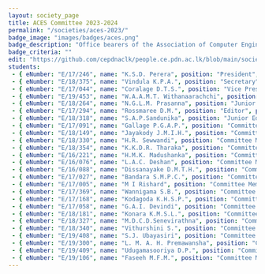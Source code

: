 ```yaml
---
layout: society_page
title: ACES Committee 2023-2024
permalink: "/societies/aces-2023/"
badge_image: "images/badges/aces.png"
badge_description: "Office bearers of the Association of Computer Engineering Students (ACES) for the year 2023-2024"
badge_criteria: ""
edit: "https://github.com/cepdnaclk/people.ce.pdn.ac.lk/blob/main/societies/aces-2023"
students: 
 - { eNumber: "E/17/246", name: "K.S.D. Perera", position: "President", profile_url: "/students/e17/246/", profile_image: "https://people.ce.pdn.ac.lk/images/students/e17/e17246.jpg", link: "#" }
 - { eNumber: "E/18/375", name: "Vindula K.P.A.", position: "Secretary", profile_url: "/students/e18/375/", profile_image: "https://people.ce.pdn.ac.lk/images/students/e18/e18375.jpg", link: "#" }
 - { eNumber: "E/17/044", name: "Coralage D.T.S.", position: "Vice President", profile_url: "/students/e17/044/", profile_image: "https://people.ce.pdn.ac.lk/images/students/e17/e17044.jpg", link: "#" }
 - { eNumber: "E/19/453", name: "W.A.A.M.T. Withanaarachchi", position: "Assistant Secretary", profile_url: "/students/e19/453/", profile_image: "https://people.ce.pdn.ac.lk/images/students/e19/e19453.jpg", link: "#" }
 - { eNumber: "E/18/264", name: "N.G.L.M. Prasanna", position: "Junior Treasurer", profile_url: "/students/e18/264/", profile_image: "https://people.ce.pdn.ac.lk/images/students/e18/e18264.jpg", link: "#" }
 - { eNumber: "E/17/294", name: "Rossmaree D.M.", position: "Editor", profile_url: "/students/e17/294/", profile_image: "https://people.ce.pdn.ac.lk/images/students/e17/e17294.jpg", link: "#" }
 - { eNumber: "E/18/318", name: "S.A.P.Sandunika", position: "Junior Editor", profile_url: "/students/e18/318/", profile_image: "https://people.ce.pdn.ac.lk/images/students/e18/e18318.jpg", link: "#" }
 - { eNumber: "E/17/091", name: "Gallage P.G.A.P.", position: "Committee Member", profile_url: "/students/e17/091/", profile_image: "https://people.ce.pdn.ac.lk/images/students/e17/e17091.jpg", link: "#" }
 - { eNumber: "E/18/149", name: "Jayakody J.M.I.H.", position: "Committee Member", profile_url: "/students/e18/149/", profile_image: "https://people.ce.pdn.ac.lk/images/students/e18/e18149.jpg", link: "#" }
 - { eNumber: "E/18/330", name: "H.R. Sewwandi", position: "Committee Member", profile_url: "/students/e18/330/", profile_image: "https://people.ce.pdn.ac.lk/images/students/e18/e18330.jpg", link: "#" }
 - { eNumber: "E/18/354", name: "K.K.D.R. Tharaka", position: "Committee Member", profile_url: "/students/e18/354/", profile_image: "https://people.ce.pdn.ac.lk/images/students/e18/e18354.jpg", link: "#" }
 - { eNumber: "E/16/221", name: "H.M.K. Madushanka", position: "Committee Member", profile_url: "/students/e16/221/", profile_image: "https://people.ce.pdn.ac.lk/images/students/e16/e16221.jpg", link: "#" }
 - { eNumber: "E/16/076", name: "L.A.C. Deshan", position: "Committee Member", profile_url: "/students/e16/076/", profile_image: "https://people.ce.pdn.ac.lk/images/students/e16/e16076.jpg", link: "#" }
 - { eNumber: "E/16/088", name: "Dissanayake D.M.T.H.", position: "Committee Member", profile_url: "/students/e16/088/", profile_image: "https://people.ce.pdn.ac.lk/images/students/e16/e16088.jpg", link: "#" }
 - { eNumber: "E/17/027", name: "Bandara S.M.P.C.", position: "Committee Member", profile_url: "/students/e17/027/", profile_image: "https://people.ce.pdn.ac.lk/images/students/e17/e17027.jpg", link: "#" }
 - { eNumber: "E/17/005", name: "M I Rishard", position: "Committee Member", profile_url: "/students/e17/005/", profile_image: "https://people.ce.pdn.ac.lk/images/students/e17/e17005.jpg", link: "#" }
 - { eNumber: "E/17/369", name: "Wannigama S.B.", position: "Committee Member", profile_url: "/students/e17/369/", profile_image: "https://people.ce.pdn.ac.lk/images/students/e17/e17369.jpg", link: "#" }
 - { eNumber: "E/17/168", name: "Kodagoda K.H.S.P.", position: "Committee Member", profile_url: "/students/e17/168/", profile_image: "https://people.ce.pdn.ac.lk/images/students/e17/e17168.jpg", link: "#" }
 - { eNumber: "E/17/058", name: "G.A.I. Devindi", position: "Committee Member", profile_url: "/students/e17/058/", profile_image: "https://people.ce.pdn.ac.lk/images/students/e17/e17058.jpg", link: "#" }
 - { eNumber: "E/18/181", name: "Konara K.M.S.L.", position: "Committee Member", profile_url: "/students/e18/181/", profile_image: "https://people.ce.pdn.ac.lk/images/students/e18/e18181.jpg", link: "#" }
 - { eNumber: "E/18/327", name: "M.D.C.D.Senevirathna", position: "Committee Member", profile_url: "/students/e18/327/", profile_image: "https://people.ce.pdn.ac.lk/images/students/e18/e18327.jpg", link: "#" }
 - { eNumber: "E/18/340", name: "Vithurshini S.", position: "Committee Member", profile_url: "/students/e18/340/", profile_image: "https://people.ce.pdn.ac.lk/images/students/e18/e18340.jpg", link: "#" }
 - { eNumber: "E/19/408", name: "S.J. Ubayasiri", position: "Committee Member", profile_url: "/students/e19/408/", profile_image: "https://people.ce.pdn.ac.lk/images/students/e19/e19408.jpg", link: "#" }
 - { eNumber: "E/19/300", name: "L. M. A. H. Premawansha", position: "Committee Member", profile_url: "/students/e19/300/", profile_image: "https://people.ce.pdn.ac.lk/images/students/e19/e19300.jpg", link: "#" }
 - { eNumber: "E/19/409", name: "Udugamasooriya D.P.", position: "Committee Member", profile_url: "/students/e19/409/", profile_image: "https://people.ce.pdn.ac.lk/images/students/e19/e19409.jpg", link: "#" }
 - { eNumber: "E/19/106", name: "Faseeh M.F.M.", position: "Committee Member", profile_url: "/students/e19/106/", profile_image: "https://people.ce.pdn.ac.lk/images/students/e19/e19106.jpg", link: "#" }
---
```

